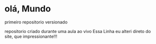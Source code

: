 # olá, Mundo
 primeiro repositorio versionado

 repositorio criado durante uma aula ao vivo
 Essa Linha eu alteri direto do site, que impressionante!!!
